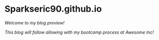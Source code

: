 # Sparkseric90.github.io
<h6>Welcome to my blog preview!

This blog will follow allowing with my bootcamp process
at Awesome Inc!
